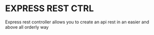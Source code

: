 # EXPRESS REST CTRL

Express rest controller allows you to create an api rest in an easier and above all orderly way
